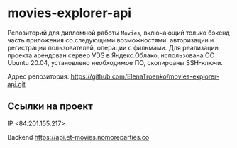 # movies-explorer-api

Репозиторий для дипломной работы `Movies`, включающий только бэкенд часть приложения со следующими возможностями: авторизации и регистрации пользователей, операции с фильмами. 
Для реализации проекта арендован сервер VDS в Яндекс.Облако, использована ОС Ubuntu 20.04, установлено необходимое ПО, скопироаны SSH-ключи.
  
Адрес репозитория: https://github.com/ElenaTroenko/movies-explorer-api.git

## Ссылки на проект

IP <84.201.155.217>

Backend https://api.et-movies.nomoreparties.co
